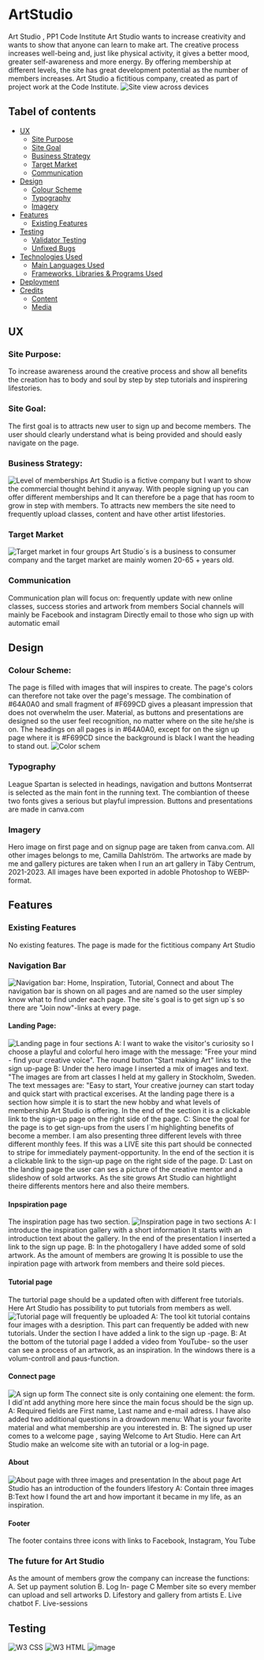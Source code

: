 # ArtStudio
Art Studio , PP1 Code Institute
Art Studio wants to increase creativity and wants to show that anyone can learn to make art. The creative process increases well-being and, just like physical activity, it gives a better mood, greater self-awareness and more energy. By offering membership at different levels, the site has great development potential as the number of members increases.
Art Studio a fictitious company, created as part of project work at the Code Institute.
![Site view across devices](assets/images/readme-device.png)
## Tabel of contents
+ [UX](#ux "UX")
  + [Site Purpose](#site-purpose "Site Purpose")
  + [Site Goal](#site-goal "Site Goal")
  + [Business Strategy](#business-strategy "Business Strategy")
  + [Target Market](#target-market "Target Market")
  + [Communication](#communication "Communication")
+ [Design](#design "Design")
  + [Colour Scheme](#colour-scheme "Colour Scheme")
  + [Typography](#typography "Typography")
  + [Imagery](#imagery "Imagery")
+ [Features](#features "Features")
  + [Existing Features](#existing-features "Existing Features")
+ [Testing](#testing "Testing")
  + [Validator Testing](#validator-testing "Validator Testing")
  + [Unfixed Bugs](#unfixed-bugs "Unfixed Bugs")
+ [Technologies Used](#technologies-used "Technologies Used")
  + [Main Languages Used](#main-languages-used "Main Languages Used")
  + [Frameworks, Libraries & Programs Used](#frameworks-libraries-programs-used "Frameworks, Libraries & Programs Used")
+ [Deployment](#deployment "Deployment")
+ [Credits](#credits "Credits")
  + [Content](#content "Content")
  + [Media](#media "Media")
## UX
### Site Purpose:
To increase awareness around the creative process and show all benefits the creation has to body and soul by step by step tutorials and inspirering lifestories.
### Site Goal:
The first goal is to attracts new user to sign up and become members. 
The user should clearly understand what is being provided and should easly navigate on the page.  
### Business Strategy:
![Level of memberships](/assets/images/membership.webp)
Art Studio is a fictive company but I want to show the commercial thought behind it anyway.
With people signing up you can offer different memberships and It can therefore be a page that has room to grow in step with members.
To attracts new members the site need to frequently upload classes, content and have other artist lifestories. 
### Target Market
![Target market in four groups](assets/images/readme-marketsegment.webp)
Art Studio´s is a business to consumer company and the target market are mainly women 20-65 + years old.
### Communication
Communication plan will focus on: frequently update with new online classes, success stories and artwork from members
Social channels will mainly be Facebook and instagram
Directly email to those who sign up with automatic email
## Design
### Colour Scheme:
The page is filled with images that will inspires to create. The page's colors can therefore not take over the page's message. The combination of #64A0A0 and small fragment of #F699CD gives a pleasant impression that does not overwhelm the user.
Material, as buttons and presentations are designed so the user feel recognition, no matter where on the site he/she is on. 
The headings on all pages is in #64A0A0, except for on the sign up page where it is #F699CD since the background is black I want the heading to stand out.
![Color schem](assets/images/readme-colorscheme.webp)
### Typography
League Spartan is selected in headings, navigation and buttons
Montserrat  is selected as the main font in the running text.
The combiantion of theese two fonts gives a serious but playful impression.
Buttons and presentations are made in canva.com
### Imagery
Hero image on first page and on signup page are taken from canva.com.
All other images belongs to me, Camilla Dahlström. The artworks are made by me and gallery pictures are taken when I run an art gallery in Täby Centrum, 2021-2023.
All images have been exported in adoble Photoshop to WEBP-format.
## Features
### Existing Features
No existing features. The page is made for the fictitious company Art Studio
### Navigation Bar
![Navigation bar: Home, Inspiration, Tutorial, Connect and about](assets/images/readme-Navbar.webp)
The navigation bar is shown on all pages and are named so the user simpley know what to find under each page. 
The site´s goal is to get sign up´s so there are "Join now"-links at every page.
#### Landing Page:
![Landing page in four sections](assets/images/landing.webp)
A:
I want to wake the visitor's curiosity so I choose a playful and colorful hero image  with the message:  "Free your mind - find your creative voice". 
The round button "Start making Art" links to the sign up-page 
B:
Under the hero image I inserted a mix of images and text. "The images are from art classes I held at my gallery in Stockholm, Sweden.
The text messages are:  "Easy to start, Your creative journey can start today and quick start with practical excerises.
At the landing page there is a section how simple it is to start the new hobby and what levels of membership Art Studio is offering. 
In the end of the section it is a clickable link to the sign-up page on the right side of the page. 
C:
Since the goal for the page is to get sign-ups from the users I´m highlighting benefits of become a member. I am also presenting three different levels with three different monthly fees. If this was a LIVE site this part should be connected to stripe for immediately payment-opportunity.
In the end of the section it is a clickable link to the sign-up page on the right side of the page. 
D:
Last on the landing page the user can ses a picture of the creative mentor and a slideshow of sold artworks. As the site grows Art Studio can hightlight theire differents mentors here and also theire members.
#### Inpspiration page
The inspiration page has two section. 
![Inspiration page in two sections](assets/images/readme-inspiration.webp)
A: 
I introduce the inspiration gallery with a short information It starts with an introduction text about the gallery. 
In the end of the presentation I inserted a link to the sign up page. 
B:
In the photogallery I have added some of sold artwork. 
As the amount of members are growing It is possible to use the inpiration page with artwork from members and theire sold pieces.
#### Tutorial page
The turtorial page should be a updated often with different free tutorials. 
Here Art Studio has possibility to put tutorials from members as well. 
![Tutorial page will frequently be uploaded](assets/images/readme-tutorial.webp)
A:
The tool kit tutorial contains four images with a desription. This part can frequently be added with new tutorials. 
Under the section I have added a link to the sign up -page. 
B:
At the bottom of the tutorial page I added a video from YouTube- so the user can see a process of an artwork, as an inspiration. 
In the windows there is a volum-controll and paus-function.
#### Connect page
![A sign up form](assets/images/readme-connect.webp)
The connect site is only containing one element: the form. 
I did´nt add anything more here since the main focus should be the sign up. 
A:
Required fields are First name, Last name and e-mail adress. 
I have also added two additional questions in a drowdown menu: What is your favorite material and what membership are you interested in. 
B:
The signed up user comes to a welcome page , saying Welcome to Art Studio. 
Here can Art Studio make an welcome site with an tutorial or a log-in page.  
#### About
![About page with three images and presentation](assets/images/readme-aboutpage.webp)
In the about page Art Studio has an introduction of the founders lifestory 
A:
Contain three images
B:Text how I found the art and how important it became in my life, as an inspiration. 
#### Footer 
The footer contains three icons with links to Facebook, Instagram, You Tube
### The future for Art Studio
As the amount of members grow the company can increase the functions:
A. Set up payment solution
B. Log In- page
C  Member site so every member can upload and sell artworks
D. Lifestory and gallery from artists
E. Live chatbot
F. Live-sessions
## Testing 
![W3 CSS ](assets/images/readme-w3css.webp)
![W3 HTML ](assets/images/readme-w3html.webp)
![image](https://github.com/Camdah77/ArtStudio/assets/136627458/97105d8a-5d5e-4657-8c2b-41b45007c52d)

